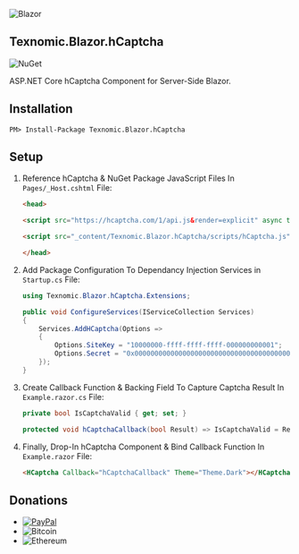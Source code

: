 ![Blazor](https://raw.githubusercontent.com/Texnomic/hCaptcha/master/Logo.png)
## Texnomic.Blazor.hCaptcha

![NuGet](https://img.shields.io/nuget/vpre/Texnomic.Blazor.hCaptcha?logo=NuGet&label=NuGet%20%7C%20Texnomic.Blazor.hCaptcha&logoColor=blue&color=blue)

ASP.NET Core hCaptcha Component for Server-Side Blazor.

## Installation

```pwsh
PM> Install-Package Texnomic.Blazor.hCaptcha
```

## Setup


1. Reference hCaptcha & NuGet Package JavaScript Files In `Pages/_Host.cshtml` File:

    ```html
    <head>

    <script src="https://hcaptcha.com/1/api.js&render=explicit" async type="text/javascript"></script>

    <script src="_content/Texnomic.Blazor.hCaptcha/scripts/hCaptcha.js" type="text/javascript"></script>

    </head>
    ```

2. Add Package Configuration To Dependancy Injection Services in `Startup.cs` File:

    ```csharp
    using Texnomic.Blazor.hCaptcha.Extensions;

    public void ConfigureServices(IServiceCollection Services)
    {
        Services.AddHCaptcha(Options =>
        {
            Options.SiteKey = "10000000-ffff-ffff-ffff-000000000001";
            Options.Secret = "0x0000000000000000000000000000000000000000";
        });
    }
    ```

3. Create Callback Function & Backing Field To Capture Captcha Result In `Example.razor.cs` File:

    ```csharp
    private bool IsCaptchaValid { get; set; }

    protected void hCaptchaCallback(bool Result) => IsCaptchaValid = Result;
    ```

4. Finally, Drop-In hCaptcha Component & Bind Callback Function In `Example.razor` File:

    ```html
    <HCaptcha Callback="hCaptchaCallback" Theme="Theme.Dark"></HCaptcha>
    ```


## Donations

* [![PayPal](https://img.shields.io/static/v1?logo=PayPal&label=PayPal&message=https://www.paypal.me/texnomic&color=blue)](https://www.paypal.me/texnomic)
* ![Bitcoin](https://img.shields.io/static/v1?logo=Bitcoin&label=BTC&message=13wMqy8yg9yhJAAP2AXu8A2De1ptAYh6s4&color=orange)
* ![Ethereum](https://img.shields.io/static/v1?logo=Ethereum&label=Ethereum&message=0xfE171b1C5C5584b65ec58a6FA2009f6ECeE812D7&color=black&logoColor=black)